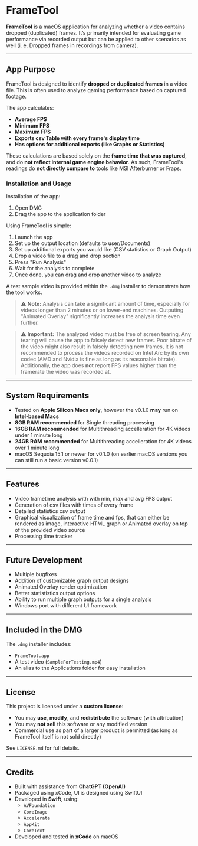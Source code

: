 # FrameTool

**FrameTool** is a macOS application for analyzing whether a video contains dropped (duplicated) frames. It’s primarily intended for evaluating game performance via recorded output but can be applied to other scenarios as well (i. e. Dropped frames in recordings from camera).

---

## App Purpose

FrameTool is designed to identify **dropped or duplicated frames** in a video file. This is often used to analyze gaming performance based on captured footage.

The app calculates:

- **Average FPS**
- **Minimum FPS**
- **Maximum FPS**
- **Exports csv Table with every frame's display time**
- **Has options for additional exports (like Graphs or Statistics)**

These calculations are based solely on the **frame time that was captured**, and do **not reflect internal game engine behavior**. As such, FrameTool's readings do **not directly compare to** tools like MSI Afterburner or Fraps.

### Installation and Usage
Installation of the app:
1. Open DMG
2. Drag the app to the application folder

Using FrameTool is simple:
1. Launch the app
2. Set up the output location (defaults to user/Documents)
3. Set up additional exports you would like (CSV statistics or Graph Output)
4. Drop a video file to a drag and drop section
5. Press "Run Analysis"
6. Wait for the analysis to complete
7. Once done, you can drag and drop another video to analyze

A test sample video is provided within the `.dmg` installer to demonstrate how the tool works.

> ⚠️ **Note:** Analysis can take a significant amount of time, especially for videos longer than 2 minutes or on lower-end machines. Outputing "Animated Overlay" significantly increases the analysis time even further.

> ⚠️ **Important:** The analyzed video must be free of screen tearing. Any tearing will cause the app to falsely detect new frames. Poor bitrate of the video might also result in falsely detecting new frames, it is not recommended to process the videos recorded on Intel Arc by its own codec (AMD and Nvidia is fine as long as its reasonable bitrate). Additionally, the app does **not** report FPS values higher than the framerate the video was recorded at.

---

## System Requirements

- Tested on **Apple Silicon Macs only**, however the v0.1.0 **may** run on **Intel-based Macs**
- **8GB RAM recommended** for Single threading processing
- **16GB RAM recommended** for Multithreading accelleration for 4K videos under 1 minute long
- **24GB RAM recommended** for Multithreading accelleration for 4K videos over 1 minute long
- macOS Sequoia 15.1 or newer for v0.1.0 (on earlier macOS versions you can still run a basic version v0.0.1)

---

## Features

- Video frametime analysis with with min, max and avg FPS output
- Generation of csv files with times of every frame
- Detailed statistics csv output
- Graphical visualization of frame time and fps, that can either be rendered as image, interactive HTML graph or Animated overlay on top of the provided video source
- Processing time tracker
  
---

## Future Development

- Multiple bugfixes
- Addition of customizable graph output designs
- Animated Overlay render optimization
- Better statististics output options
- Ability to run multiple graph outputs for a single analysis
- Windows port with different UI framework
  
---

## Included in the DMG

The `.dmg` installer includes:
- `FrameTool.app`
- A test video (`SampleForTesting.mp4`)
- An alias to the Applications folder for easy installation

---

## License

This project is licensed under a **custom license**:

- You may **use**, **modify**, and **redistribute** the software (with attribution)
- You may **not sell** this software or any modified version
- Commercial use as part of a larger product is permitted (as long as FrameTool itself is not sold directly)

See `LICENSE.md` for full details.

---

## Credits

- Built with assistance from **ChatGPT (OpenAI)**  
- Packaged using xCode, UI is designed using SwiftUI 
- Developed in **Swift**, using:
  - `AVFoundation`
  - `CoreImage`
  - `Accelerate`
  - `AppKit`
  - `CoreText`
- Developed and tested in **xCode** on macOS
